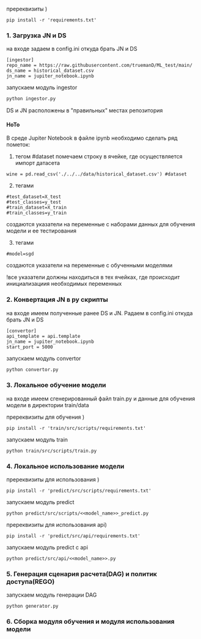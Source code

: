 пререквизиты )
```
pip install -r 'requirements.txt'
```
### 1. Загрузка JN и DS
на входе задаем в config.ini откуда брать JN и DS
```
[ingestor]
repo_name = https://raw.githubusercontent.com/truemanD/ML_test/main/
ds_name = historical_dataset.csv
jn_name = jupiter_notebook.ipynb
```
запускаем модуль ingestor

```bash
python ingestor.py
```
DS и JN расположены в "правильных" местах репозитория

#### HoTo
В среде Jupiter Notebook в файле ipynb необходимо сделать ряд пометок:

1. тегом #dataset помечаем строку в ячейке, где осуществляется импорт датасета
```
wine = pd.read_csv('./../../data/historical_dataset.csv') #dataset
```
2. тегами
```
#test_dataset=X_test
#test_classes=y_test
#train_dataset=X_train
#train_classes=y_train
```
создаются указатели на переменные с наборами данных для обучения модели и ее тестирования

3. тегами 

```
#model=sgd
```
создаются указатели на переменные с обученными моделями

!все указатели должны находиться в тех ячейках, где происходит инициализациия необходимых переменных

### 2. Конвертация JN в py скрипты
на входе имеем полученные ранее DS и JN. Pадаем в config.ini откуда брать JN и DS
```
[convertor]
api_template = api.template
jn_name = jupiter_notebook.ipynb
start_port = 5000
```

запускаем модуль convertor
```bash
python convertor.py
```

### 3. Локальное обучение модели
на входе имеем сгенерированный файл train.py и данные для обучения модели в директории train/data

пререквизиты для обучения )
```
pip install -r 'train/src/scripts/requirements.txt'
```

запускаем модуль train

```
python train/src/scripts/train.py
```

### 4. Локальное использование модели
пререквизиты для использования )
```
pip install -r 'predict/src/scripts/requirements.txt'
```

запускаем модуль predict

```
python predict/src/scripts/<<model_name>>_predict.py

```
пререквизиты для использования api)
```
pip install -r 'predict/src/api/requirements.txt'
```

запускаем модуль predict с api

```
python predict/src/api/<<model_name>>.py
```

### 5. Генерация сценария расчета(DAG) и политик доступа(REGO)
запускаем модуль генерации DAG
```
python generator.py
```

### 6. Сборка модуля обучения и модуля использования модели





